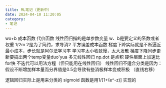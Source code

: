 ```yaml
---
title: ML笔记（更新中）
date: 2024-04-10 11:20:05
category: 
- 笔记
---
```


wx+b 成本函数 代价函数
线性回归指的是单参数变量
w、b是要定义的系数或者权重
1/2m 2是为了简约，求导消2
平方误差成本函数
梯度下降实际就是不断逼近最小成本，步长就是阿尔法学习率
学习率太小收敛慢，太大发散
梯度下降同步更新要搞出两个temp变量duo'yua
多元线性回归
np.dot 是点积 硬件层面上加速比for快
不迭代可以用法方程（但只能用在线性回归）
线性回归不适合分类是因为：假设不断增加样本量而分界值是0.5会导致有些消极样本变成积极
（直线右移）

逻辑回归实际上是用来分类的
sigmoid 函数是用1/[1+(e^-z)] 实现的


